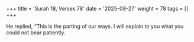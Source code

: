 +++
title = 'Surah 18, Verses 78'
date = '2025-08-27'
weight = 78
tags = []
+++

He replied, “This is the parting of our ways. I will explain to you what you could not bear patiently.